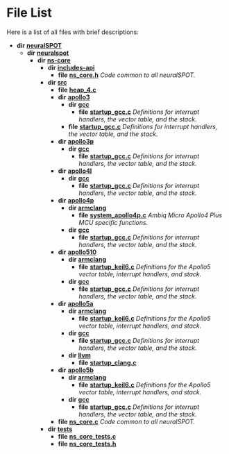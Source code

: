 
# File List

Here is a list of all files with brief descriptions:


* **dir** [**neuralSPOT**](dir_75594cce7c7773aa3cb253214bf56510.md)     
    * **dir** [**neuralspot**](dir_b737d82f35ec218ac5a7ef4105db9c0e.md)     
        * **dir** [**ns-core**](dir_7a01d249276e526cbac17daf32597066.md)     
            * **dir** [**includes-api**](dir_da37538f420cb91275568ee8c81f5653.md)     
                * **file** [**ns\_core.h**](ns__core_8h.md) _Code common to all neuralSPOT._     
            * **dir** [**src**](dir_2b540daedd13b1486e7bf344eba1e313.md)     
                * **file** [**heap\_4.c**](heap__4_8c.md)     
                * **dir** [**apollo3**](dir_a053768382660fc89b462f90e05e629d.md)     
                    * **dir** [**gcc**](dir_483220f3e76391d493c1ca0ea7de535f.md)     
                        * **file** [**startup\_gcc.c**](apollo3_2gcc_2startup__gcc_8c.md) _Definitions for interrupt handlers, the vector table, and the stack._     
                    * **file** [**startup\_gcc.c**](apollo3_2startup__gcc_8c.md) _Definitions for interrupt handlers, the vector table, and the stack._     
                * **dir** [**apollo3p**](dir_2eb28cd4eb479aaf73d8bfdd9ecf519f.md)     
                    * **dir** [**gcc**](dir_c93f3b8c23cb6878000160df7e1bdfa6.md)     
                        * **file** [**startup\_gcc.c**](apollo3p_2gcc_2startup__gcc_8c.md) _Definitions for interrupt handlers, the vector table, and the stack._     
                * **dir** [**apollo4l**](dir_6c2ab603aea1a67ea1df81280fd1670a.md)     
                    * **dir** [**gcc**](dir_512bf495418c9a0e0218ee5c968bb56c.md)     
                        * **file** [**startup\_gcc.c**](apollo4l_2gcc_2startup__gcc_8c.md) _Definitions for interrupt handlers, the vector table, and the stack._     
                * **dir** [**apollo4p**](dir_c58f1eb3a5e551e5695aea95f324fbae.md)     
                    * **dir** [**armclang**](dir_8f4c64cf0628cf64bd11e8bebf31f7d5.md)     
                        * **file** [**system\_apollo4p.c**](system__apollo4p_8c.md) _Ambiq Micro Apollo4 Plus MCU specific functions._     
                    * **dir** [**gcc**](dir_e2459dcbb3744fcaee2d8137385dee2e.md)     
                        * **file** [**startup\_gcc.c**](apollo4p_2gcc_2startup__gcc_8c.md) _Definitions for interrupt handlers, the vector table, and the stack._     
                * **dir** [**apollo510**](dir_4836c8f18adf8fe661489f81269964c0.md)     
                    * **dir** [**armclang**](dir_07427f3653b1c93a64ed19d955d493a3.md)     
                        * **file** [**startup\_keil6.c**](apollo510_2armclang_2startup__keil6_8c.md) _Definitions for the Apollo5 vector table, interrupt handlers, and stack._     
                    * **dir** [**gcc**](dir_718929b34763ecf86f655eedf0c9c45a.md)     
                        * **file** [**startup\_gcc.c**](apollo510_2gcc_2startup__gcc_8c.md) _Definitions for interrupt handlers, the vector table, and the stack._     
                * **dir** [**apollo5a**](dir_a6fe3be1a7876c624c59ed050417822e.md)     
                    * **dir** [**armclang**](dir_1aa96d0d08bb9c7ebc3aa9fc44295b9d.md)     
                        * **file** [**startup\_keil6.c**](apollo5a_2armclang_2startup__keil6_8c.md) _Definitions for the Apollo5 vector table, interrupt handlers, and stack._     
                    * **dir** [**gcc**](dir_0d388e8cc3cd473f17b84236fe6e888d.md)     
                        * **file** [**startup\_gcc.c**](apollo5a_2gcc_2startup__gcc_8c.md) _Definitions for interrupt handlers, the vector table, and the stack._     
                    * **dir** [**llvm**](dir_ace0baa96e0893ab4ce7e01ba9481688.md)     
                        * **file** [**startup\_clang.c**](startup__clang_8c.md)     
                * **dir** [**apollo5b**](dir_1bc984617d7262bb6a8980a011072c69.md)     
                    * **dir** [**armclang**](dir_a6d689620a0fa290aa87d2216bba0d74.md)     
                        * **file** [**startup\_keil6.c**](apollo5b_2armclang_2startup__keil6_8c.md) _Definitions for the Apollo5 vector table, interrupt handlers, and stack._     
                    * **dir** [**gcc**](dir_6cb941e58d3b486b51bda6c1d36125f4.md)     
                        * **file** [**startup\_gcc.c**](apollo5b_2gcc_2startup__gcc_8c.md) _Definitions for interrupt handlers, the vector table, and the stack._     
                * **file** [**ns\_core.c**](ns__core_8c.md) _Code common to all neuralSPOT._     
            * **dir** [**tests**](dir_ae8b3b42ecd578532e898a7057869875.md)     
                * **file** [**ns\_core\_tests.c**](ns__core__tests_8c.md)     
                * **file** [**ns\_core\_tests.h**](ns__core__tests_8h.md)     

